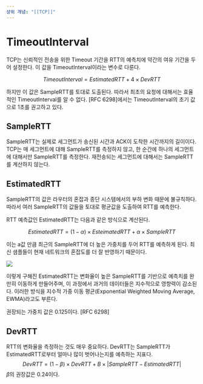 ```yaml
---
상위 개념: "[[TCP]]"
---
```

# TimeoutInterval
TCP는 신뢰적인 전송을 위한 Timeout 기간을 RTT의 예측치에 약간의 여유 기간을 두어 설정한다. 이 값을 TimeoutInterval이라는 변수로 다룬다.

$$TimeoutInterval = EstimatedRTT + 4 \times DevRTT$$

하지만 이 값은 SampleRTT를 토대로 도출된다. 따라서 최초의 요청에 대해서는 효율적인 TimeoutInterval를 알 수 없다. \[RFC 6298]에서는 TimeoutInterval의 초기 값으로 1초를 권고하고 있다.

## SampleRTT
SampleRTT는 실제로 세그먼트가 송신된 시간과 ACK이 도착한 시간까지의 길이이다. TCP는 매 세그먼트에 대해 SampleRTT를 측정하지 않고, 한 순간에 하나의 세그먼트에 대해서만 SampleRTT를 측정한다. 재전송되는 세그먼트에 대해서는 SampleRTT를 계산하지 않는다.

## EstimatedRTT
SampleRTT의 값은 라우터의 혼잡과 종단 시스템에서의 부하 변화 때문에 불규칙하다. 따라서 여러 SampleRTT의 값들을 토대로 평균값을 도출하여 RTT를 예측한다.

RTT 예측값인 EstimatedRTT는 다음과 같은 방식으로 계산된다.


$$EstimatedRTT = (1 - \alpha) \times EsteimatedRTT + \alpha \times SampleRTT $$

이는 a값 만큼 최근의 SampleRTT에 더 높은 가중치를 두어 RTT를 예측하게 된다. 최신 샘플들이 현재 네트워크의 혼잡도를 더 잘 반영하기 때문이다.

![](https://i.imgur.com/j2gdNpr.png)

이렇게 구해진 EstimatedRTT는 변화율이 높은 SampleRTT를 기반으로 예측치를 완만히 이동하게 만들어주며, 이 과정에서 과거의 데이터들은 지수적으로 영향력이 감소된다. 이러한 방식을 지수적 가중 이동 평균(Exponential Weighted Moving Average, EWMA)라고도 부른다.

권장되는 가중치 값은 0.125이다. \[RFC 6298]

## DevRTT
RTT의 변화율을 측정하는 것도 매우 중요하다. DevRTT는 SampleRTT가 EstimatedRTT로부터 얼마나 많이 벗어나는지를 예측하는 지표다.
$$DevRTT = (1 - \beta) \times DevRTT + B \times |SampleRTT - EstimatedRTT | $$
$\beta$의 권장값은 0.24이다.